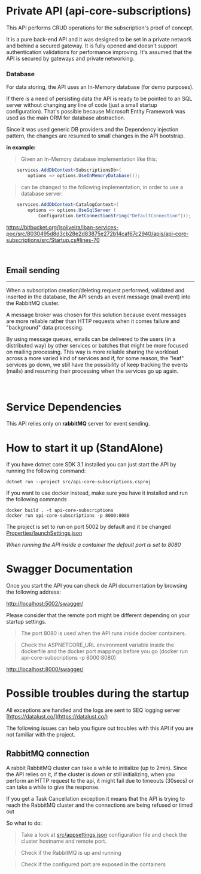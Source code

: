 # Private API (api-core-subscriptions)

This API performs CRUD operations for the subscription's proof of concept.

It is a pure back-end API and it was designed to be set in a private network and behind a secured gateway. It is fully opened and doesn't support authentication validations for performance improving. 
It's assumed that the API is secured by gateways and private networking.

### Database

For data storing, the API uses an In-Memory database (for demo purposes). 

If there is a need of persisting data the API is ready to be pointed to an SQL server without changing any line of code (just a small startup configuration).
That's possible because Microsoft Entity Framework was used as the main ORM for database abstraction.

Since it was used generic DB providers and the Dependency injection pattern, the changes are resumed to small changes in the API bootstrap.



**in example:**

> Given an In-Memory database implementation like this:

```csharp
    services.AddDbContext<SubscriptionsDb>(
        options => options.UseInMemoryDatabase());
```
>can be changed to the following implementation, in order to use a database server:  

```csharp
    services.AddDbContext<CatalogContext>(
        options => options.UseSqlServer (
            Configuration.GetConnectionString("DefaultConnection")));
```

https://bitbucket.org/jsoliveira/iban-services-poc/src/8030495d8d3cb28e2d83875e272b14caf67c2940/apis/api-core-subscriptions/src/Startup.cs#lines-70


<br/>

## Email sending
---
When a subscription creation/deleting request performed, validated and inserted in the database, the API sends an event message (mail event) into the RabbitMQ cluster.

A message broker was chosen for this solution because event messages are more reliable rather than HTTP requests when it comes failure and "background" data processing.

By using message queues, emails can be delivered to the users (in a distributed way) by other services or batches that might be more focused on mailing processing. This way is more reliable sharing the workload across a more varied kind of services and if, for some reason, the "leaf" services go down, we still have the possibility of keep tracking the events (mails) and resuming their processing when the services go up again. 

<br/>

# Service Dependencies

This API relies only on **rabbitMQ** server for event sending.

# How to start it up (StandAlone)

If you have dotnet core SDK 3.1 installed you can just start the API by running the following command:
```shell
dotnet run --project src/api-core-subscriptions.csproj
```

If you want to use docker instead, make sure you have it installed and run the following commands
```shell
docker build . -t api-core-subscriptions
docker run api-core-subscriptions -p 8000:8080
```

The project is set to run on port 5002 by default and it be changed [Properties/launchSettings.json](Properties/launchSettings.json) 


_When running the API inside a container the default port is set to 8080_

# Swagger Documentation

Once you start the API you can check de API documentation by browsing the following address:

[http://localhost:5002/swagger/](http://localhost:5002/swagger/)

Please consider that the remote port might be different depending on your startup settings. 

>The port 8080 is used when the API runs inside docker containers.

>Check the ASPNETCORE_URL environment variable inside the dockerfile and the docker port mappings before you go (docker run api-core-subscriptions -p 8000:8080)

[http://localhost:8000/swagger/](http://localhost:8000/swagger/)


# Possible troubles during the startup

All exceptions are handled and the logs are sent to SEQ logging server [https://datalust.co/](https://datalust.co/)

The following issues can help you figure out troubles with this API if you are not familiar with the project.

## RabbitMQ connection

A rabbit RabbitMQ cluster can take a while to initialize (up to 2min). 
Since the API relies on it, if the cluster is down or still initializing, when you perform an HTTP request to the api, it might fail due to timeouts (30secs) or can take a while to give the response.

If you get a Task Cancellation exception it means that the API is trying to reach the RabbitMQ cluster and the connections are being refused or timed out

So what to do:

>Take a look at [src/appsettings.json](src/appsettings.json) configuration file and check the cluster hostname and remote port.

>Check if the RabbitMQ is up and running

>Check if the configured port are exposed in the containers

